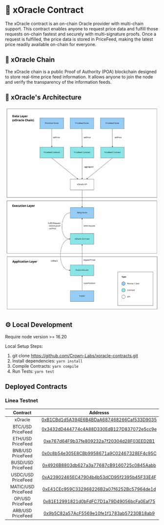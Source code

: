 # 📜 xOracle Contract
The xOracle contract is an on-chain Oracle provider with multi-chain support.
This contract enables anyone to request price data and fulfill those requests on-chain fastest and securely with multi-signature proofs. Once a request is fulfilled, the price data is stored in PriceFeed, making the latest price readily available on-chain for everyone.

## 🔮 xOracle Chain
The xOracle chain is a public Proof of Authority (POA) blockchain designed to store real-time price feed information. It allows anyone to join the node and verify the transparency of the information feeds.

## 💭 xOracle's Architecture
![xOracle's Architecture](https://github.com/Crown-Labs/xoracle-contracts/blob/main/docs/architecture.png)

##  ⚙️ Local Development
Require node version >= 16.20

Local Setup Steps:
1. git clone https://github.com/Crown-Labs/xoracle-contracts.git
1. Install dependencies: `yarn install` 
1. Compile Contracts: `yarn compile`
1. Run Tests: `yarn test`

## Deployed Contracts

### Linea Testnet
|Contract       | Addresss                                                                                                            |
|:-------------:|:-------------------------------------------------------------------------------------------------------------------:|
|xOracle            |[0xB1CBd1d5A394E6B4BDaA687468266Caf533D9035](https://goerli.lineascan.build/address/0xB1CBd1d5A394E6B4BDaA687468266Caf533D9035)|
|BTC/USD PriceFeed            |[0x3432dD444774c4A88D330EdB127D837072e5cc9e](https://goerli.lineascan.build/address/0x3432dD444774c4A88D330EdB127D837072e5cc9e)|
|ETH/USD PriceFeed            |[0xe767d64F9b37fe809232a7f20304d28F03EED2B1](https://goerli.lineascan.build/address/0xe767d64F9b37fe809232a7f20304d28F03EED2B1)|
|BNB/USD PriceFeed            |[0x0c8b54e305E8CBb9958671a9C02467328EF4c95C](https://goerli.lineascan.build/address/0x0c8b54e305E8CBb9958671a9C02467328EF4c95C)|
|BUSD/USD PriceFeed            |[0x4926B8803db627a3a77687cB9160725c0845Aabb](https://goerli.lineascan.build/address/0x4926B8803db627a3a77687cB9160725c0845Aabb)|
|USDC/USD PriceFeed            |[0xA23902465EC47904b4b53dCD95f2395b45F33E4F](https://goerli.lineascan.build/address/0xA23902465EC47904b4b53dCD95f2395b45F33E4F)|
|MATIC/USD PriceFeed            |[0xE41CEc959C332968226B2a07f6252Bc57964de1d](https://goerli.lineascan.build/address/0xE41CEc959C332968226B2a07f6252Bc57964de1d)|
|OP/USD PriceFeed            |[0x81E12991821d0bFdFC7D1a79D49056bcFa0Eaf75](https://goerli.lineascan.build/address/0x81E12991821d0bFdFC7D1a79D49056bcFa0Eaf75)|
|ARB/USD PriceFeed            |[0x9b5C82a57AcF5569e10fe1f1783ab57230B18ab9](https://goerli.lineascan.build/address/0x9b5C82a57AcF5569e10fe1f1783ab57230B18ab9)|
